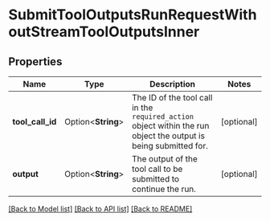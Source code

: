 # SubmitToolOutputsRunRequestWithoutStreamToolOutputsInner

## Properties

Name | Type | Description | Notes
------------ | ------------- | ------------- | -------------
**tool_call_id** | Option<**String**> | The ID of the tool call in the `required_action` object within the run object the output is being submitted for. | [optional]
**output** | Option<**String**> | The output of the tool call to be submitted to continue the run. | [optional]

[[Back to Model list]](../README.md#documentation-for-models) [[Back to API list]](../README.md#documentation-for-api-endpoints) [[Back to README]](../README.md)


